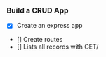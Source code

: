 ### Build a CRUD App

- [x] Create an express app
- [] Create routes
- [] Lists all records with GET/
